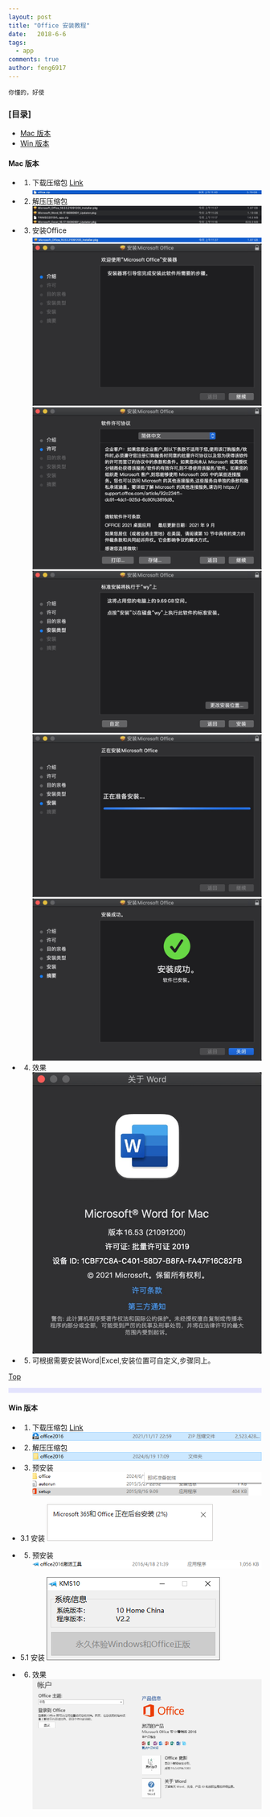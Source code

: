 ```yaml
---
layout: post
title: "Office 安装教程"
date:   2018-6-6
tags: 
  - app
comments: true
author: feng6917
---
```


`你懂的，好使`

<!-- more -->

### [目录]

- [Mac 版本](#mac-版本)
- [Win 版本](#win-版本)

#### Mac 版本

- 1. 下载压缩包
      [Link](https://pan.baidu.com/s/1oUB9td-EmG4tGSxUnGOyVQ?pwd=j8wh)
      ![img](../images/2018-6-6/1.jpg)
- 2. 解压压缩包
      ![img](../images/2018-6-6/2.jpg)
- 3. 安装Office
     ![img](../images/2018-6-6/3.jpg)
     ![img](../images/2018-6-6/4.jpg)
     ![img](../images/2018-6-6/5.jpg)
     ![img](../images/2018-6-6/6.jpg)
     ![img](../images/2018-6-6/7.jpg)
     ![img](../images/2018-6-6/8.jpg)

- 4. 效果
    ![img](../images/2018-6-6/9.jpg)

- 5. 可根据需要安装Word|Excel,安装位置可自定义,步骤同上。

[Top](#目录)

<hr style="background-color: blue;border: none;height: 10px;opacity: .1;width: 100%" />


#### Win 版本

- 1. 下载压缩包
      [Link](https://pan.baidu.com/s/13IPxOwld3olPG1z5ZTPN2Q?pwd=y6ex)
      ![img](../images/2018-6-15/1.png)
- 2. 解压压缩包
      ![img](../images/2018-6-15/2.png)
- 3. 预安装
     ![img](../images/2018-6-15/3.png)
- 3.1 安装
     ![img](../images/2018-6-15/4.png)

- 5. 预安装
    ![img](../images/2018-6-15/5.png)
- 5.1 安装
    ![img](../images/2018-6-15/6.png)
- 6. 效果
    ![img](../images/2018-6-15/7.png)
